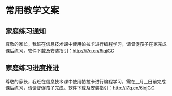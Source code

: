 # 常用教学文案
## 家庭练习通知
尊敬的家长，我班在信息技术课中使用帕拉卡进行编程学习，请督促孩子在家完成课后练习。软件下载及安装指引：http://i7q.cn/6iqjGC
## 家庭练习进度推进
尊敬的家长，我班在信息技术课中使用帕拉卡进行编程学习，需在__月__日前完成课后练习，请请督促孩子完成。软件下载及安装指引：http://i7q.cn/6iqjGC
